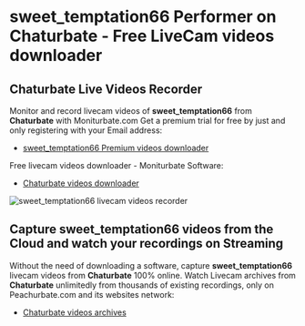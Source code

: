 # sweet_temptation66 Performer on Chaturbate - Free LiveCam videos downloader

## Chaturbate Live Videos Recorder

Monitor and record livecam videos of **sweet_temptation66** from **Chaturbate** with Moniturbate.com
Get a premium trial for free by just and only registering with your Email address:
* [sweet_temptation66 Premium videos downloader](https://moniturbate.com/request-demo-licence-key.html)

Free livecam videos downloader - Moniturbate Software:
* [Chaturbate videos downloader](https://moniturbate.com/moniturbate-download-software.html)

![sweet_temptation66 livecam videos recorder](https://peachurnet.com/templates/moniturbate-software.png)


## Capture sweet_temptation66 videos from the Cloud and watch your recordings on Streaming

Without the need of downloading a software, capture **sweet_temptation66** livecam videos from **Chaturbate** 100% online.
Watch Livecam archives from **Chaturbate** unlimitedly from thousands of existing recordings, only on Peachurbate.com and its websites network:
* [Chaturbate videos archives](https://peachurnet.com/)